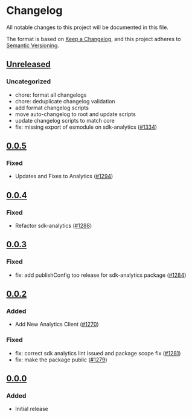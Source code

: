 # Changelog

All notable changes to this project will be documented in this file.

The format is based on [Keep a Changelog](https://keepachangelog.com/en/1.0.0/),
and this project adheres to [Semantic Versioning](https://semver.org/spec/v2.0.0.html).

## [Unreleased]

### Uncategorized

- chore: format all changelogs
- chore: deduplicate changelog validation
- add format changelog scripts
- move auto-changelog to root and update scripts
- update changelog scripts to match core
- fix: missing export of esmodule on sdk-analytics ([#1334](https://github.com/MetaMask/metamask-sdk/pull/1334))

## [0.0.5]

### Fixed

- Updates and Fixes to Analytics ([#1294](https://github.com/MetaMask/metamask-sdk/pull/1294))

## [0.0.4]

### Fixed

- Refactor sdk-analytics ([#1288](https://github.com/MetaMask/metamask-sdk/pull/1288))

## [0.0.3]

### Fixed

- fix: add publishConfig too release for sdk-analytics package ([#1284](https://github.com/MetaMask/metamask-sdk/pull/1284))

## [0.0.2]

### Added

- Add New Analytics Client ([#1270](https://github.com/MetaMask/metamask-sdk/pull/1270))

### Fixed

- fix: correct sdk analytics lint issued and package scope fix ([#1281](https://github.com/MetaMask/metamask-sdk/pull/1281))
- fix: make the package public ([#1279](https://github.com/MetaMask/metamask-sdk/pull/1279))

## [0.0.0]

### Added

- Initial release

[Unreleased]: https://github.com/MetaMask/metamask-sdk/compare/@metamask/sdk-analytics@0.0.5...HEAD
[0.0.5]: https://github.com/MetaMask/metamask-sdk/compare/@metamask/sdk-analytics@0.0.4...@metamask/sdk-analytics@0.0.5
[0.0.4]: https://github.com/MetaMask/metamask-sdk/compare/@metamask/sdk-analytics@0.0.3...@metamask/sdk-analytics@0.0.4
[0.0.3]: https://github.com/MetaMask/metamask-sdk/compare/@metamask/sdk-analytics@0.0.2...@metamask/sdk-analytics@0.0.3
[0.0.2]: https://github.com/MetaMask/metamask-sdk/compare/@metamask/sdk-analytics@0.0.0...@metamask/sdk-analytics@0.0.2
[0.0.0]: https://github.com/MetaMask/metamask-sdk/releases/tag/@metamask/sdk-analytics@0.0.0
